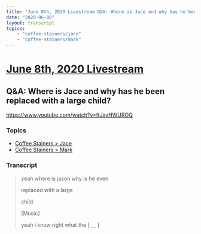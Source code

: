 ```yaml
---
title: "June 8th, 2020 Livestream Q&A: Where is Jace and why has he been replaced with a large child?"
date: "2020-06-08"
layout: transcript
topics:
    - "coffee-stainers/jace"
    - "coffee-stainers/mark"
---
```

# [June 8th, 2020 Livestream](../2020-06-08.md)
## Q&A: Where is Jace and why has he been replaced with a large child?
https://www.youtube.com/watch?v=ftJxvHWUROQ

### Topics
* [Coffee Stainers > Jace](../topics/coffee-stainers/jace.md)
* [Coffee Stainers > Mark](../topics/coffee-stainers/mark.md)

### Transcript

> yeah where is jason why is he even
>
> replaced with a large
>
> child
>
> [Music]
>
> yeah i know right what the [ __ ]
>

